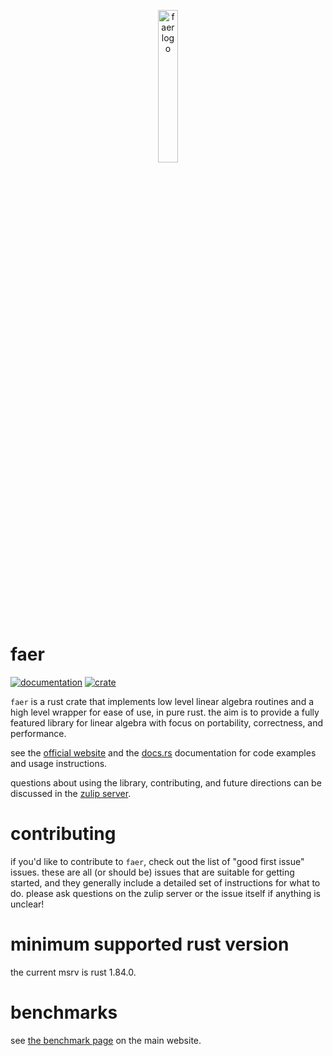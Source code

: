 <p align="center">
  <img src="https://codeberg.org/repo-avatars/0e47ec7b1315cbc11200a81d60f8e274aec9cfe3ceed567ce32f5629b1df054e" alt="faer logo"/ width="25%">
</p>

# faer

[![documentation](https://docs.rs/faer/badge.svg)](https://docs.rs/faer)
[![crate](https://img.shields.io/crates/v/faer.svg)](https://crates.io/crates/faer)

`faer` is a rust crate that implements low level linear algebra routines and a high level wrapper for ease of use, in pure rust.
the aim is to provide a fully featured library for linear algebra with focus on portability, correctness, and performance.

see the [official website](https://faer.veganb.tw) and the [docs.rs](https://docs.rs/faer/latest/faer) documentation for code examples and usage instructions.

questions about using the library, contributing, and future directions can be discussed in the [zulip server](https://faer.zulipchat.com).

# contributing

if you'd like to contribute to `faer`, check out the list of "good first issue"
issues. these are all (or should be) issues that are suitable for getting
started, and they generally include a detailed set of instructions for what to
do. please ask questions on the zulip server or the issue itself if anything
is unclear!

# minimum supported rust version

the current msrv is rust 1.84.0.

# benchmarks

see [the benchmark page](https://faer.veganb.tw/benchmarks/) on the main website.

